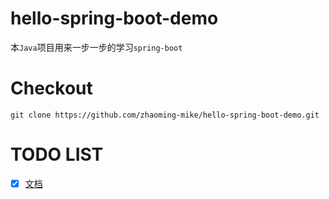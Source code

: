 # hello-spring-boot-demo

本`Java`项目用来一步一步的学习`spring-boot`


# Checkout

`git clone https://github.com/zhaoming-mike/hello-spring-boot-demo.git`

# TODO LIST
- [x] [文档](https://docs.spring.io/spring-boot/docs/current/reference/htmlsingle/#boot-documentation-first-steps)

